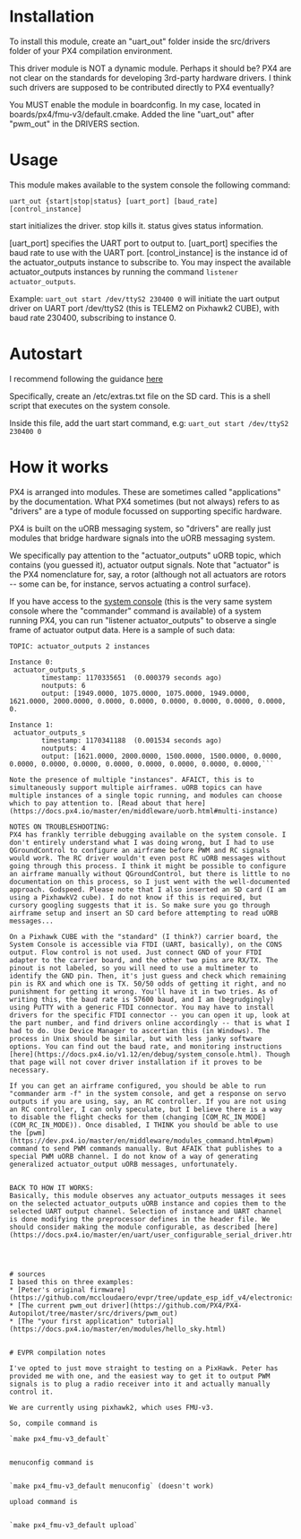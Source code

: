# Installation
To install this module, create an "uart_out" folder inside the src/drivers folder of your PX4 compilation environment.

This driver module is NOT a dynamic module. Perhaps it should be? PX4 are not clear on the standards for developing 3rd-party hardware drivers. I think such drivers are supposed to be contributed directly to PX4 eventually?

You MUST enable the module in boardconfig. In my case, located in boards/px4/fmu-v3/default.cmake. Added the line "uart_out" after "pwm_out" in the DRIVERS section.

# Usage
This module makes available to the system console the following command:

`uart_out {start|stop|status} [uart_port] [baud_rate] [control_instance]`

start initializes the driver. stop kills it. status gives status information.

[uart_port] specifies the UART port to output to.
[uart_port] specifies the baud rate to use with the UART port.
[control_instance] is the instance id of the actuator_outputs instance to subscribe to. You may inspect the available actuator_outputs instances by running the command `listener actuator_outputs`.

Example:
`uart_out start /dev/ttyS2 230400 0` will initiate the uart output driver on UART port /dev/ttyS2 (this is TELEM2 on Pixhawk2 CUBE), with baud rate 230400, subscribing to instance 0.

# Autostart
I recommend following the guidance [here](https://shnuzxd.gitbooks.io/px4-development-guide/content/en/advanced/system_startup.html)

Specifically, create an /etc/extras.txt file on the SD card. This is a shell script that executes on the system console.

Inside this file, add the uart start command, e.g: `uart_out start /dev/ttyS2 230400 0`


# How it works
PX4 is arranged into modules. These are sometimes called "applications" by the documentation. What PX4 sometimes (but not always) refers to as "drivers" are a type of module focussed on supporting specific hardware.

PX4 is built on the uORB messaging system, so "drivers" are really just modules that bridge hardware signals into the uORB messaging system.

We specifically pay attention to the "actuator_outputs" uORB topic, which contains (you guessed it), actuator output signals. Note that "actuator" is the PX4 nomenclature for, say, a rotor (although not all actuators are rotors -- some can be, for instance, servos actuating a control surface).

If you have access to the [system console](https://docs.px4.io/v1.12/en/debug/system_console.html) (this is the very same system console where the "commander" command is available) of a system running PX4, you can run "listener actuator_outputs" to observe a single frame of actuator output data. Here is a sample of such data:

```
TOPIC: actuator_outputs 2 instances

Instance 0:
 actuator_outputs_s
        timestamp: 1170335651  (0.000379 seconds ago)
        noutputs: 6
        output: [1949.0000, 1075.0000, 1075.0000, 1949.0000, 1621.0000, 2000.0000, 0.0000, 0.0000, 0.0000, 0.0000, 0.0000, 0.0000, 0.

Instance 1:
 actuator_outputs_s
        timestamp: 1170341188  (0.001534 seconds ago)
        noutputs: 4
        output: [1621.0000, 2000.0000, 1500.0000, 1500.0000, 0.0000, 0.0000, 0.0000, 0.0000, 0.0000, 0.0000, 0.0000, 0.0000, 0.0000,```
		
Note the presence of multiple "instances". AFAICT, this is to simultaneously support multiple airframes. uORB topics can have multiple instances of a single topic running, and modules can choose which to pay attention to. [Read about that here](https://docs.px4.io/master/en/middleware/uorb.html#multi-instance)

NOTES ON TROUBLESHOOTING:
PX4 has frankly terrible debugging available on the system console. I don't entirely understand what I was doing wrong, but I had to use QGroundControl to configure an airframe before PWM and RC signals would work. The RC driver wouldn't even post RC uORB messages without going through this process. I think it might be possible to configure an airframe manually without QGroundControl, but there is little to no documentation on this process, so I just went with the well-documented approach. Godspeed. Please note that I also inserted an SD card (I am using a PixhawkV2 cube). I do not know if this is required, but cursory googling suggests that it is. So make sure you go through airframe setup and insert an SD card before attempting to read uORB messages...

On a Pixhawk CUBE with the "standard" (I think?) carrier board, the System Console is accessible via FTDI (UART, basically), on the CONS output. Flow control is not used. Just connect GND of your FTDI adapter to the carrier board, and the other two pins are RX/TX. The pinout is not labeled, so you will need to use a multimeter to identify the GND pin. Then, it's just guess and check which remaining pin is RX and which one is TX. 50/50 odds of getting it right, and no punishment for getting it wrong. You'll have it in two tries. As of writing this, the baud rate is 57600 baud, and I am (begrudgingly) using PuTTY with a generic FTDI connector. You may have to install drivers for the specific FTDI connector -- you can open it up, look at the part number, and find drivers online accordingly -- that is what I had to do. Use Device Manager to ascertian this (in Windows). The process in Unix should be similar, but with less janky software options. You can find out the baud rate, and monitoring instructions [here](https://docs.px4.io/v1.12/en/debug/system_console.html). Though that page will not cover driver installation if it proves to be necessary.

If you can get an airframe configured, you should be able to run "commander arm -f" in the system console, and get a response on servo outputs if you are using, say, an RC controller. If you are not using an RC controller, I can only speculate, but I believe there is a way to disable the flight checks for them (changing [COM_RC_IN_MODE](COM_RC_IN_MODE)). Once disabled, I THINK you should be able to use the [pwm](https://dev.px4.io/master/en/middleware/modules_command.html#pwm) command to send PWM commands manually. But AFAIK that publishes to a special PWM uORB channel. I do not know of a way of generating generalized actuator_output uORB messages, unfortunately.


BACK TO HOW IT WORKS:
Basically, this module observes any actuator_outputs messages it sees on the selected actuator_outputs uORB instance and copies them to the selected UART output channel. Selection of instance and UART channel is done modifying the preprocessor defines in the header file. We should consider making the module configurable, as described [here](https://docs.px4.io/master/en/uart/user_configurable_serial_driver.html)




# sources
I based this on three examples:
* [Peter's original firmware](https://github.com/mccloudaero/evpr/tree/update_esp_idf_v4/electronics/px4_uart_driver)
* [The current pwm_out driver](https://github.com/PX4/PX4-Autopilot/tree/master/src/drivers/pwm_out)
* [The "your first application" tutorial](https://docs.px4.io/master/en/modules/hello_sky.html)


# EVPR compilation notes

I've opted to just move straight to testing on a PixHawk. Peter has provided me with one, and the easiest way to get it to output PWM signals is to plug a radio receiver into it and actually manually control it.

We are currently using pixhawk2, which uses FMU-v3.

So, compile command is

`make px4_fmu-v3_default`


menuconfig command is


`make px4_fmu-v3_default menuconfig` (doesn't work)

upload command is 


`make px4_fmu-v3_default upload`

